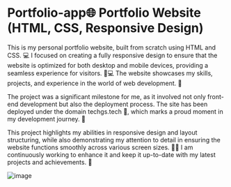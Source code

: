 # Portfolio-app🌐 Portfolio Website (HTML, CSS, Responsive Design)

This is my personal portfolio website, built from scratch using HTML and CSS. 💻 I focused on creating a fully responsive design to ensure that the website is optimized for both desktop and mobile devices, providing a seamless experience for visitors. 📱💻 The website showcases my skills, projects, and experience in the world of web development. 🚀

The project was a significant milestone for me, as it involved not only front-end development but also the deployment process. The site has been deployed under the domain techgs.tech 🌟, which marks a proud moment in my development journey. 🎉

This project highlights my abilities in responsive design and layout structuring, while also demonstrating my attention to detail in ensuring the website functions smoothly across various screen sizes. 🔧💡 I am continuously working to enhance it and keep it up-to-date with my latest projects and achievements. 🔄


![image](https://github.com/user-attachments/assets/8e02f2e1-7791-466d-a3eb-4c0f33d7f175)
